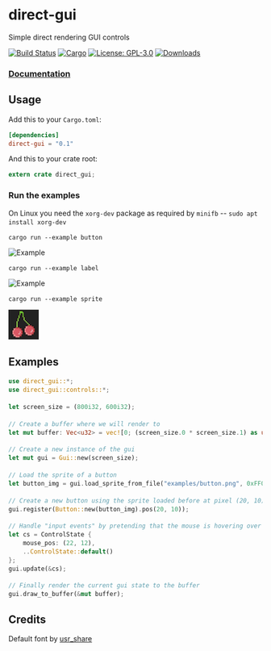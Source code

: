# direct-gui
Simple direct rendering GUI controls

[![Build Status](https://travis-ci.org/tversteeg/direct-gui.svg?branch=master)](https://travis-ci.org/tversteeg/direct-gui) [![Cargo](https://img.shields.io/crates/v/direct-gui.svg)](https://crates.io/crates/direct-gui) [![License: GPL-3.0](https://img.shields.io/crates/l/direct-gui.svg)](#license) [![Downloads](https://img.shields.io/crates/d/direct-gui.svg)](#downloads)

### [Documentation](https://docs.rs/direct-gui/)

## Usage

Add this to your `Cargo.toml`:

```toml
[dependencies]
direct-gui = "0.1"
```

And this to your crate root:

```rust
extern crate direct_gui;
```

### Run the examples

On Linux you need the `xorg-dev` package as required by `minifb` -- `sudo apt install xorg-dev`

    cargo run --example button

![Example](img/example-button.png?raw=true)

    cargo run --example label

![Example](img/example-label.png?raw=true)

    cargo run --example sprite

![Example](img/example-sprite.png?raw=true)

## Examples

```rust
use direct_gui::*;
use direct_gui::controls::*;

let screen_size = (800i32, 600i32);

// Create a buffer where we will render to
let mut buffer: Vec<u32> = vec![0; (screen_size.0 * screen_size.1) as usize];

// Create a new instance of the gui
let mut gui = Gui::new(screen_size);

// Load the sprite of a button
let button_img = gui.load_sprite_from_file("examples/button.png", 0xFF00FF).unwrap();

// Create a new button using the sprite loaded before at pixel (20, 10)
gui.register(Button::new(button_img).pos(20, 10));

// Handle "input events" by pretending that the mouse is hovering over the button.
let cs = ControlState {
    mouse_pos: (22, 12),
    ..ControlState::default()
};
gui.update(&cs);

// Finally render the current gui state to the buffer
gui.draw_to_buffer(&mut buffer);
```

## Credits

Default font by [usr_share](https://opengameart.org/content/the-collection-of-8-bit-fonts-for-grafx2-r2)
